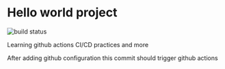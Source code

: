 # Hello world project 

![build status](https://github.com/danielvladco/github-ci-cd-workflow/actions/workflows/go.yml/badge.svg)

Learning github actions CI/CD practices and more

After adding github configuration this commit should trigger github actions
